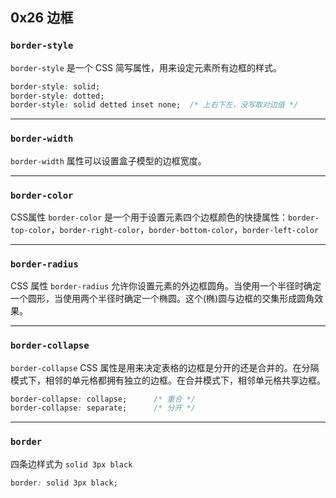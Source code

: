 ## 0x26 边框

### `border-style`

`border-style` 是一个 CSS 简写属性，用来设定元素所有边框的样式。

```css
border-style: solid;
border-style: dotted;
border-style: solid detted inset none;  /* 上右下左，没写取对边值 */
```


----------


### `border-width`

`border-width` 属性可以设置盒子模型的边框宽度。


----------


### `border-color`

CSS属性 `border-color` 是一个用于设置元素四个边框颜色的快捷属性：`border-top-color`，`border-right-color`，`border-bottom-color`，`border-left-color`


----------


### `border-radius`

CSS 属性 `border-radius` 允许你设置元素的外边框圆角。当使用一个半径时确定一个圆形，当使用两个半径时确定一个椭圆。这个(椭)圆与边框的交集形成圆角效果。


----------


### `border-collapse`

`border-collapse` CSS 属性是用来决定表格的边框是分开的还是合并的。在分隔模式下，相邻的单元格都拥有独立的边框。在合并模式下，相邻单元格共享边框。

```css
border-collapse: collapse;      /* 重合 */
border-collapse: separate;      /* 分开 */
```


----------


### `border`

四条边样式为 `solid 3px black`
```css
border: solid 3px black;
```